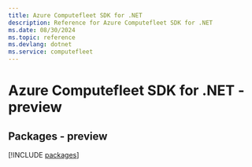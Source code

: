 ```yaml
---
title: Azure Computefleet SDK for .NET
description: Reference for Azure Computefleet SDK for .NET
ms.date: 08/30/2024
ms.topic: reference
ms.devlang: dotnet
ms.service: computefleet
---
```

# Azure Computefleet SDK for .NET - preview
## Packages - preview
[!INCLUDE [packages](computefleet-index.md)]